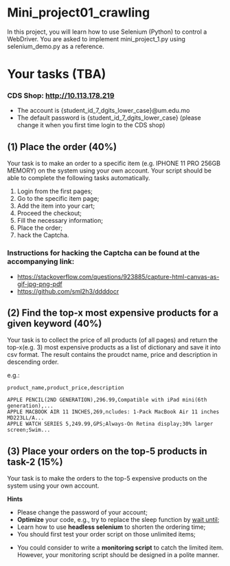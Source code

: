 # Mini_project01_crawling

In this project, you will learn how to use Selenium (Python) to control a WebDriver.
You are asked to implement mini_project_1.py using selenium_demo.py as a reference.

# Your tasks (TBA)

### CDS Shop: http://10.113.178.219
- The account is {student_id_7_dgits_lower_case}@um.edu.mo
- The default password is {student_id_7_dgits_lower_case} (please change it when you first time login to the CDS shop)

## (1) Place the order (40%)
Your task is to make an order to a specific item (e.g. IPHONE 11 PRO 256GB MEMORY) on the system using your own account. Your script should be able to complete the following tasks automatically. 
1. Login from the first pages;
2. Go to the specific item page;
3. Add the item into your cart;
4. Proceed the checkout;
5. Fill the necessary information;
6. Place the order;
7. hack the Captcha.

### Instructions for hacking the Captcha can be found at the accompanying link:
- https://stackoverflow.com/questions/923885/capture-html-canvas-as-gif-jpg-png-pdf
- https://github.com/sml2h3/ddddocr

## (2) Find the top-x most expensive products for a given keyword (40%)
Your task is to collect the price of all products (of all pages) and return the top-x(e.g. 3) most expensive products as a list of dictionary and save it into csv format. The result contains the proudct name, price and description in descending order. 

e.g.:
```
product_name,product_price,description

APPLE PENCIL(2ND GENERATION),296.99,Compatible with iPad mini(6th generation),...
APPLE MACBOOK AIR 11 INCHES,269,ncludes: 1-Pack MacBook Air 11 inches MD223LL/A...
APPLE WATCH SERIES 5,249.99,GPS;Always-On Retina display;30% larger screen;Swim...
```

## (3) Place your orders on the top-5 products in task-2 (15%)

Your task is to make the orders to the top-5 expensive products on the system using your own account.


**Hints**

- Please change the password of your account;
- **Optimize** your code, e.g., try to replace the sleep function by [wait until](https://www.selenium.dev/documentation/webdriver/waits/);
- Learn how to use **headless selenium** to shorten the ordering time;
- You should first test your order script on those unlimited items;
<!-- - Nov 1 is a good day to test your script as the item quota is sufficient for everyone; -->
- You could consider to write a **monitoring script** to catch the limited item. However, your monitoring script should be designed in a polite manner.

